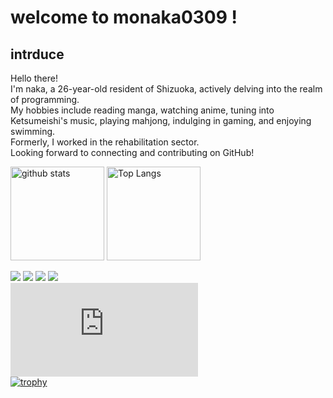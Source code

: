 # welcome to monaka0309 !
## intrduce
Hello there! <br>
I'm naka, a 26-year-old resident of Shizuoka, actively delving into the realm of programming. <br>
My hobbies include reading manga, watching anime, tuning into Ketsumeishi's music, playing mahjong, indulging in gaming, and enjoying swimming. <br>
Formerly, I worked in the rehabilitation sector. <br>
Looking forward to connecting and contributing on GitHub!<br>

<p align="left"> 
  <img alt="github stats" height="150px" src="https://github-readme-stats.vercel.app/api?username=monaka0309&theme=gruvbox&show_icons=ture" />
  <img alt="Top Langs" height="150px" src="https://github-readme-stats.vercel.app/api/top-langs/?username=monaka0309&layout=compact&show_icons=true&theme=gruvbox" />
</p>

 ![](http://github-profile-summary-cards.vercel.app/api/cards/profile-details?username=monaka0309&theme=gruvbox)
 ![](http://github-profile-summary-cards.vercel.app/api/cards/most-commit-language?username=monaka0309&theme=gruvbox)
 ![](http://github-profile-summary-cards.vercel.app/api/cards/stats?username=monaka0309&theme=gruvbox)
 ![](http://github-profile-summary-cards.vercel.app/api/cards/productive-time?username=monaka0309&theme=gruvboxt&utcOffset=8)
 <br>
 [![My Stats](https://github-stats-evirunurm.vercel.app/api/stats.js?username=monaka0309)](https://github.com/evirunurm/github-stats)
 <br>
 [![trophy](https://github-profile-trophy.vercel.app/?username=monaka0309&theme=onedark)](https://github.com/monaka0309/github-profile-trophy)

<!---
monaka0309/monaka0309 is a ✨ special ✨ repository because its `README.md` (this file) appears on your GitHub profile.
You can click the Preview link to take a look at your changes.
--->
